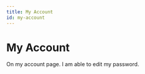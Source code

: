 ```yaml
---
title: My Account
id: my-account
---
```

# My Account

On my account page.
I am able to edit my password.
